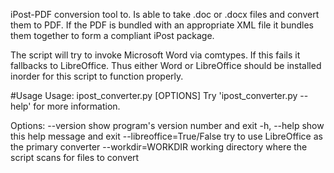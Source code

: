 iPost-PDF conversion tool to. Is able to take .doc or .docx files and convert them to PDF. If the PDF is bundled with an appropriate XML file it bundles them together to form a compliant iPost package.

The script will try to invoke Microsoft Word via comtypes. If this fails it fallbacks to LibreOffice. Thus either Word or LibreOffice should be installed inorder for this script to function properly.

#Usage
Usage: ipost_converter.py [OPTIONS]
Try 'ipost_converter.py --help' for more information.

Options:
  --version                 show program's version number and exit
  -h, --help                show this help message and exit
  --libreoffice=True/False  try to use LibreOffice as the primary converter
  --workdir=WORKDIR         working directory where the script scans for files to convert
